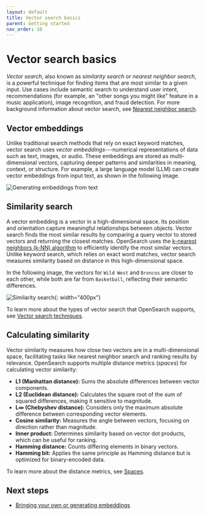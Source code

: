 ```yaml
---
layout: default
title: Vector search basics
parent: Getting started
nav_order: 10
---
```


# Vector search basics

_Vector search_, also known as _similarity search_ or _nearest neighbor search_, is a powerful technique for finding items that are most similar to a given input. Use cases include semantic search to understand user intent, recommendations (for example, an "other songs you might like" feature in a music application), image recognition, and fraud detection. For more background information about vector search, see [Nearest neighbor search](https://en.wikipedia.org/wiki/Nearest_neighbor_search).

## Vector embeddings

Unlike traditional search methods that rely on exact keyword matches, vector search uses _vector embeddings_---numerical representations of data such as text, images, or audio. These embeddings are stored as multi-dimensional vectors, capturing deeper patterns and similarities in meaning, context, or structure. For example, a large language model (LLM) can create vector embeddings from input text, as shown in the following image.

![Generating embeddings from text]({{site.url}}{{site.baseurl}}/images/vector-search/embeddings.png)

## Similarity search

A vector embedding is a vector in a high-dimensional space. Its position and orientation capture meaningful relationships between objects. Vector search finds the most similar results by comparing a query vector to stored vectors and returning the closest matches. OpenSearch uses the [k-nearest neighbors (k-NN) algorithm](https://en.wikipedia.org/wiki/K-nearest_neighbors_algorithm) to efficiently identify the most similar vectors. Unlike keyword search, which relies on exact word matches, vector search measures similarity based on distance in this high-dimensional space.

In the following image, the vectors for `Wild West` and `Broncos` are closer to each other, while both are far from `Basketball`, reflecting their semantic differences.

![Similarity search]({{site.url}}{{site.baseurl}}/images/vector-search/vector-similarity.jpg){: width="400px"}

To learn more about the types of vector search that OpenSearch supports, see [Vector search techniques]({{site.url}}{{site.baseurl}}/vector-search/vector-search-techniques/).

## Calculating similarity

Vector similarity measures how close two vectors are in a multi-dimensional space, facilitating tasks like nearest neighbor search and ranking results by relevance. OpenSearch supports multiple distance metrics (_spaces_) for calculating vector similarity:  

- **L1 (Manhattan distance):** Sums the absolute differences between vector components.  
- **L2 (Euclidean distance):** Calculates the square root of the sum of squared differences, making it sensitive to magnitude.  
- **L∞ (Chebyshev distance):** Considers only the maximum absolute difference between corresponding vector elements.  
- **Cosine similarity:** Measures the angle between vectors, focusing on direction rather than magnitude.  
- **Inner product:** Determines similarity based on vector dot products, which can be useful for ranking.  
- **Hamming distance:** Counts differing elements in binary vectors.  
- **Hamming bit:** Applies the same principle as Hamming distance but is optimized for binary-encoded data.  

To learn more about the distance metrics, see [Spaces]({{site.url}}{{site.baseurl}}/field-types/supported-field-types/knn-spaces/).

## Next steps

- [Bringing your own or generating embeddings]({{site.url}}{{site.baseurl}}/vector-search/getting-started/vector-search-options/)